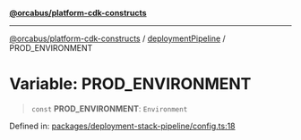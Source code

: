[**@orcabus/platform-cdk-constructs**](../../../../README.md)

***

[@orcabus/platform-cdk-constructs](../../../../globals.md) / [deploymentPipeline](../README.md) / PROD\_ENVIRONMENT

# Variable: PROD\_ENVIRONMENT

> `const` **PROD\_ENVIRONMENT**: `Environment`

Defined in: [packages/deployment-stack-pipeline/config.ts:18](https://github.com/OrcaBus/platform-cdk-constructs/blob/6e1fbcef98a7681c26e26c873ce8916f8c6809dd/packages/deployment-stack-pipeline/config.ts#L18)
